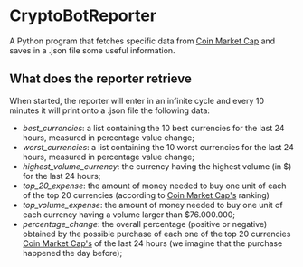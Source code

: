# CryptoBotReporter #

A Python program that fetches specific data from [Coin Market Cap](https://coinmarketcap.com/) and saves in a .json file some useful information.

## What does the reporter retrieve ##

When started, the reporter will enter in an infinite cycle and every 10 minutes it will print onto a .json file the following data:

* _best_currencies_: a list containing the 10 best currencies for the last 24 hours, measured in percentage value change;
* _worst_currencies_: a list containing the 10 worst currencies for the last 24 hours, measured in percentage value change;
* _highest_volume_currency_: the currency having the highest volume (in $) for the last 24 hours;
* _top_20_expense_: the amount of money needed to buy one unit of each of the top 20 currencies (according to [Coin Market Cap's](https://coinmarketcap.com/) ranking)
* _top_volume_expense_: the amount of money needed to buy one unit of each currency having a volume larger than $76.000.000;
* _percentage_change_: the overall percentage (positive or negative) obtained by the possible purchase of each one of the top 20 currencies [Coin Market Cap's](https://coinmarketcap.com/) of the last 24 hours (we imagine that the purchase happened the day before);
